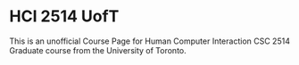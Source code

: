 # HCI 2514 UofT

This is an unofficial Course Page for Human Computer Interaction CSC 2514 Graduate course from the University of Toronto.
